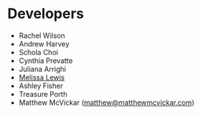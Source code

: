 # Developers

- Rachel Wilson
- Andrew Harvey
- Schola Choi
- Cynthia Prevatte
- Juliana Arrighi
- [Melissa Lewis](https://twitter.com/iff_or)
- Ashley Fisher
- Treasure Porth
- Matthew McVickar (matthew@matthewmcvickar.com)
